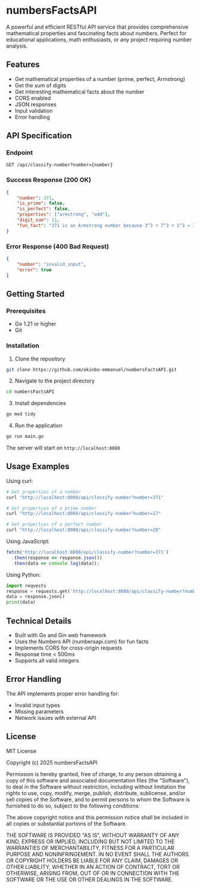 # numbersFactsAPI

A powerful and efficient RESTful API service that provides comprehensive mathematical properties and fascinating facts about numbers. Perfect for educational applications, math enthusiasts, or any project requiring number analysis.

## Features

- Get mathematical properties of a number (prime, perfect, Armstrong)
- Get the sum of digits
- Get interesting mathematical facts about the number
- CORS enabled
- JSON responses
- Input validation
- Error handling

## API Specification

### Endpoint

```
GET /api/classify-number?number={number}
```

### Success Response (200 OK)

```json
{
    "number": 371,
    "is_prime": false,
    "is_perfect": false,
    "properties": ["armstrong", "odd"],
    "digit_sum": 11,
    "fun_fact": "371 is an Armstrong number because 3^3 + 7^3 + 1^3 = 371"
}
```

### Error Response (400 Bad Request)

```json
{
    "number": "invalid_input",
    "error": true
}
```

## Getting Started

### Prerequisites

- Go 1.21 or higher
- Git

### Installation

1. Clone the repository
```bash
git clone https://github.com/akinbo-emmanuel/numbersFactsAPI.git
```

2. Navigate to the project directory
```bash
cd numbersFactsAPI
```

3. Install dependencies
```bash
go mod tidy
```

4. Run the application
```bash
go run main.go
```

The server will start on `http://localhost:8080`

## Usage Examples

Using curl:
```bash
# Get properties of a number
curl "http://localhost:8080/api/classify-number?number=371"

# Get properties of a prime number
curl "http://localhost:8080/api/classify-number?number=17"

# Get properties of a perfect number
curl "http://localhost:8080/api/classify-number?number=28"
```

Using JavaScript:
```javascript
fetch('http://localhost:8080/api/classify-number?number=371')
  .then(response => response.json())
  .then(data => console.log(data));
```

Using Python:
```python
import requests
response = requests.get('http://localhost:8080/api/classify-number?number=371')
data = response.json()
print(data)
```

## Technical Details

- Built with Go and Gin web framework
- Uses the Numbers API (numbersapi.com) for fun facts
- Implements CORS for cross-origin requests
- Response time < 500ms
- Supports all valid integers

## Error Handling

The API implements proper error handling for:
- Invalid input types
- Missing parameters
- Network issues with external API

## License

MIT License

Copyright (c) 2025 numbersFactsAPI

Permission is hereby granted, free of charge, to any person obtaining a copy of this software and associated documentation files (the "Software"), to deal in the Software without restriction, including without limitation the rights to use, copy, modify, merge, publish, distribute, sublicense, and/or sell copies of the Software, and to permit persons to whom the Software is furnished to do so, subject to the following conditions:

The above copyright notice and this permission notice shall be included in all copies or substantial portions of the Software.

THE SOFTWARE IS PROVIDED "AS IS", WITHOUT WARRANTY OF ANY KIND, EXPRESS OR IMPLIED, INCLUDING BUT NOT LIMITED TO THE WARRANTIES OF MERCHANTABILITY, FITNESS FOR A PARTICULAR PURPOSE AND NONINFRINGEMENT. IN NO EVENT SHALL THE AUTHORS OR COPYRIGHT HOLDERS BE LIABLE FOR ANY CLAIM, DAMAGES OR OTHER LIABILITY, WHETHER IN AN ACTION OF CONTRACT, TORT OR OTHERWISE, ARISING FROM, OUT OF OR IN CONNECTION WITH THE SOFTWARE OR THE USE OR OTHER DEALINGS IN THE SOFTWARE.
